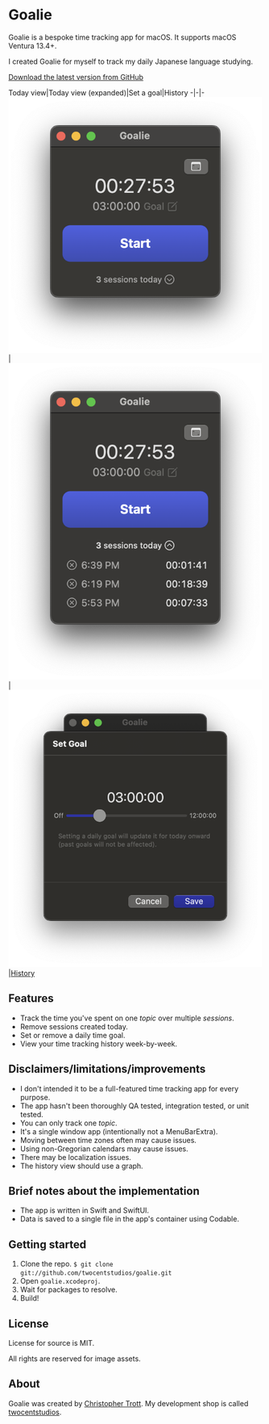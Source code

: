 # Goalie

Goalie is a bespoke time tracking app for macOS. It supports macOS Ventura 13.4+.

I created Goalie for myself to track my daily Japanese language studying.

[Download the latest version from GitHub](TODO)

Today view|Today view (expanded)|Set a goal|History
-|-|-
![Today](/extra/main.png)|![Today](/extra/main-expanded.png)|![Set goal](/extra/set-goal.png)|[History](/extra/history.png)

## Features

- Track the time you've spent on one _topic_ over multiple _sessions_.
- Remove sessions created today.
- Set or remove a daily time goal.
- View your time tracking history week-by-week.

## Disclaimers/limitations/improvements

- I don't intended it to be a full-featured time tracking app for every purpose. 
- The app hasn't been thoroughly QA tested, integration tested, or unit tested.
- You can only track one _topic_.
- It's a single window app (intentionally not a MenuBarExtra).
- Moving between time zones often may cause issues.
- Using non-Gregorian calendars may cause issues.
- There may be localization issues.
- The history view should use a graph.

## Brief notes about the implementation

- The app is written in Swift and SwiftUI.
- Data is saved to a single file in the app's container using Codable.

## Getting started

1. Clone the repo. `$ git clone git://github.com/twocentstudios/goalie.git`
2. Open `goalie.xcodeproj`.
3. Wait for packages to resolve.
4. Build!

## License

License for source is MIT.

All rights are reserved for image assets.

## About

Goalie was created by [Christopher Trott](https://hachyderm.io/@twocentstudios). My development shop is called [twocentstudios](http://twocentstudios.com).
